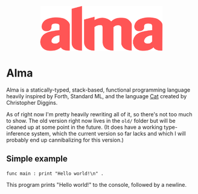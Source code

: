<p align="center">
  <img src="almalogo.svg" title="(alma logo)" width="324" height="119" />
</p>

Alma
====

Alma is a statically-typed, stack-based, functional programming language
heavily inspired by Forth, Standard ML, and the language [Cat][cat] created
by Christopher Diggins.

As of right now I'm pretty heavily rewriting all of it, so there's not
too much to show. The old version right now lives in the `old/` folder
but will be cleaned up at some point in the future. (It does have a working
type-inference system, which the current version so far lacks and which
I will probably end up cannibalizing for this version.)

  [cat]: https://www.codeproject.com/articles/16247/cat-a-statically-typed-programming-language-interp

Simple example
--------------

```
func main : print "Hello world!\n" .
```
This program prints "Hello world!" to the console, followed by a newline.
